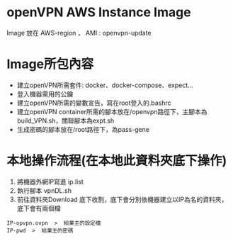 # openVPN AWS Instance Image
Image 放在 AWS-region ， AMI : openvpn-update

# Image所包內容
* 建立openVPN所需套件: docker、docker-compose、expect...
* 登入機器需用的公鑰
* 建立openVPN所需的變數宣告，寫在root登入的.bashrc
* 建立openVPN container所需的腳本放在/openvpn路徑下，主腳本為build_VPN.sh，關聯腳本為expt.sh
* 生成密碼的腳本放在/root路徑下，為pass-gene

# 本地操作流程(在本地此資料夾底下操作)
1. 將機器外網IP寫進 ip.list
2. 執行腳本 vpnDL.sh
3. 前往資料夾Download 底下收割，底下會分別依機器建立以IP為名的資料夾，底下會有兩個檔
```
IP-opvpn.ovpn  >  給業主的設定檔
IP-pwd  >  給業主的密碼
```
